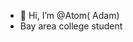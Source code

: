 - 👋 Hi, I’m @Atom( Adam)
- Bay area college student



<!---
AtomEllington/AtomEllington is a ✨ special ✨ repository because its `README.md` (this file) appears on your GitHub profile.
You can click the Preview link to take a look at your changes.
--->
